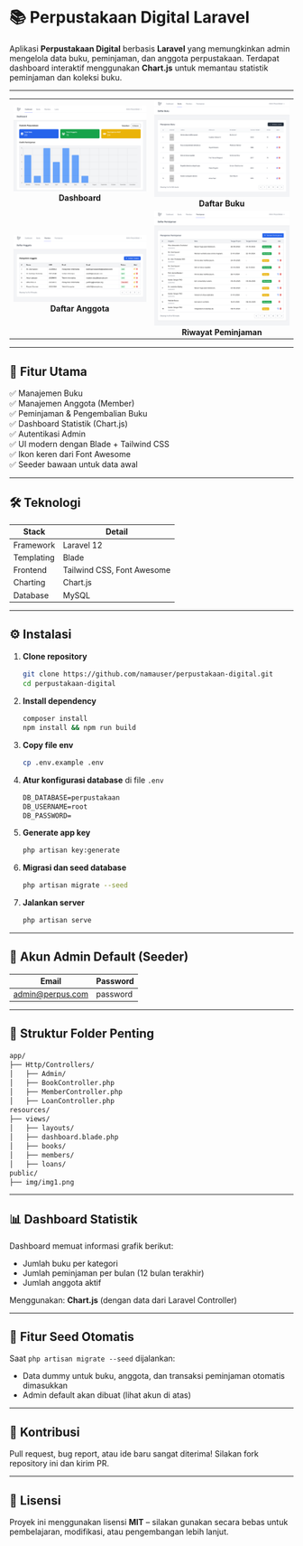 
# 📚 Perpustakaan Digital Laravel

Aplikasi **Perpustakaan Digital** berbasis **Laravel** yang memungkinkan admin mengelola data buku, peminjaman, dan anggota perpustakaan. Terdapat dashboard interaktif menggunakan **Chart.js** untuk memantau statistik peminjaman dan koleksi buku.

---
<table>
  <tr>
    <td align="center">
      <img src="public/img/img.png" width="400"/><br/>
      <strong>Dashboard</strong>
    </td>
    <td align="center">
      <img src="public/img/img1.png" width="400"/><br/>
      <strong>Daftar Buku</strong>
    </td>
  </tr>
  <tr>
    <td align="center">
      <img src="public/img/img2.png" width="400"/><br/>
      <strong>Daftar Anggota</strong>
    </td>
    <td align="center">
      <img src="public/img/img3.png" width="400"/><br/>
      <strong>Riwayat Peminjaman</strong>
    </td>
  </tr>
</table>

---

## 🚀 Fitur Utama

✅ Manajemen Buku  
✅ Manajemen Anggota (Member)  
✅ Peminjaman & Pengembalian Buku  
✅ Dashboard Statistik (Chart.js)  
✅ Autentikasi Admin  
✅ UI modern dengan Blade + Tailwind CSS  
✅ Ikon keren dari Font Awesome  
✅ Seeder bawaan untuk data awal

---

## 🛠️ Teknologi

| Stack       | Detail                       |
|-------------|------------------------------|
| Framework   | Laravel 12                   |
| Templating  | Blade                        |
| Frontend    | Tailwind CSS, Font Awesome   |
| Charting    | Chart.js                     |
| Database    | MySQL                        |

---

## ⚙️ Instalasi

1. **Clone repository**
   ```bash
   git clone https://github.com/namauser/perpustakaan-digital.git
   cd perpustakaan-digital
    ```

2. **Install dependency**

   ```bash
   composer install
   npm install && npm run build
   ```

3. **Copy file env**

   ```bash
   cp .env.example .env
   ```

4. **Atur konfigurasi database** di file `.env`

   ```
   DB_DATABASE=perpustakaan
   DB_USERNAME=root
   DB_PASSWORD=
   ```

5. **Generate app key**

   ```bash
   php artisan key:generate
   ```

6. **Migrasi dan seed database**

   ```bash
   php artisan migrate --seed
   ```

7. **Jalankan server**

   ```bash
   php artisan serve
   ```

---

## 🔑 Akun Admin Default (Seeder)

| Email                                       | Password |
| ------------------------------------------- | -------- |
| [admin@perpus.com](mailto:admin@perpus.com) | password |

---

## 📂 Struktur Folder Penting

```
app/
├── Http/Controllers/
│   ├── Admin/
│   ├── BookController.php
│   ├── MemberController.php
│   ├── LoanController.php
resources/
├── views/
│   ├── layouts/
│   ├── dashboard.blade.php
│   ├── books/
│   ├── members/
│   ├── loans/
public/
├── img/img1.png
```

---

## 📊 Dashboard Statistik

Dashboard memuat informasi grafik berikut:

* Jumlah buku per kategori
* Jumlah peminjaman per bulan (12 bulan terakhir)
* Jumlah anggota aktif

Menggunakan: **Chart.js** (dengan data dari Laravel Controller)

---

## 🧪 Fitur Seed Otomatis

Saat `php artisan migrate --seed` dijalankan:

* Data dummy untuk buku, anggota, dan transaksi peminjaman otomatis dimasukkan
* Admin default akan dibuat (lihat akun di atas)

---

## 🙌 Kontribusi

Pull request, bug report, atau ide baru sangat diterima!
Silakan fork repository ini dan kirim PR.

---

## 📝 Lisensi

Proyek ini menggunakan lisensi **MIT** – silakan gunakan secara bebas untuk pembelajaran, modifikasi, atau pengembangan lebih lanjut.

